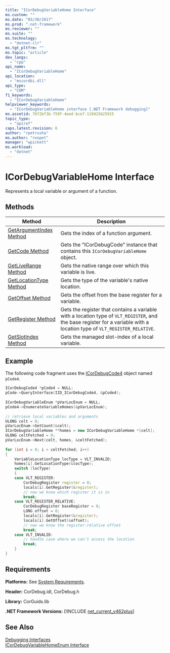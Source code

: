 ```yaml
---
title: "ICorDebugVariableHome Interface"
ms.custom: ""
ms.date: "03/30/2017"
ms.prod: ".net-framework"
ms.reviewer: ""
ms.suite: ""
ms.technology: 
  - "dotnet-clr"
ms.tgt_pltfrm: ""
ms.topic: "article"
dev_langs: 
  - "cpp"
api_name: 
  - "ICorDebugVariableHome"
api_location: 
  - "mscordbi.dll"
api_type: 
  - "COM"
f1_keywords: 
  - "ICorDebugVariableHome"
helpviewer_keywords: 
  - "ICorDebugVariableHome interface [.NET Framework debugging]"
ms.assetid: 76f2bf3b-759f-4eed-bce7-119415b25915
topic_type: 
  - "apiref"
caps.latest.revision: 6
author: "rpetrusha"
ms.author: "ronpet"
manager: "wpickett"
ms.workload: 
  - "dotnet"
---
```

# ICorDebugVariableHome Interface
Represents a local variable or argument of a function.  
  
## Methods  
  
|Method|Description|  
|------------|-----------------|  
|[GetArgumentIndex Method](../../../../docs/framework/unmanaged-api/debugging/icordebugvariablehome-getargumentindex-method.md)|Gets the index of a function argument.|  
|[GetCode Method](../../../../docs/framework/unmanaged-api/debugging/icordebugvariablehome-getcode-method.md)|Gets the "ICorDebugCode" instance that contains this `ICorDebugVariableHome` object.|  
|[GetLiveRange Method](../../../../docs/framework/unmanaged-api/debugging/icordebugvariablehome-getliverange-method.md)|Gets the native range over which this variable is live.|  
|[GetLocationType Method](../../../../docs/framework/unmanaged-api/debugging/icordebugvariablehome-getlocationtype-method.md)|Gets the type of the variable's native location.|  
|[GetOffset Method](../../../../docs/framework/unmanaged-api/debugging/icordebugvariablehome-getoffset-method.md)|Gets the offset from the base register for a variable.|  
|[GetRegister Method](../../../../docs/framework/unmanaged-api/debugging/icordebugvariablehome-getregister-method.md)|Gets the register that contains a variable with a location type of `VLT_REGISTER`, and the base register for a variable with a location type of `VLT_REGISTER_RELATIVE`.|  
|[GetSlotIndex Method](../../../../docs/framework/unmanaged-api/debugging/icordebugvariablehome-getslotindex-method.md)|Gets the managed slot-index of a local variable.|  
  
## Example  
 The following code fragment uses the [ICorDebugCode4](../../../../docs/framework/unmanaged-api/debugging/icordebugcode4-interface.md) object named `pCode4`.  
  
```cpp  
ICorDebugCode4 *pCode4 = NULL;  
pCode->QueryInterface(IID_ICorDebugCode4, &pCode4);  
  
ICorDebugVariableEnum *pVarLocEnum = NULL;  
pCode4->EnumerateVariableHomes(&pVarLocEnum);  
  
// retrieve local variables and arguments  
ULONG celt = 0;  
pVarLocEnum->GetCount(&celt);  
ICorDebugVariableHome **homes = new ICorDebugVariableHome *[celt];  
ULONG celtFetched = 0;  
pVarLocEnum->Next(celt, homes, &celtFetched);  
  
for (int i = 0; i < celtFetched; i++)  
{  
    VariableLocationType locType = VLT_INVALID;  
    homes[i].GetLocationType(&locType);  
    switch (locType)  
    {  
    case VLT_REGISTER:  
        CorDebugRegister register = 0;  
        locals[i].GetRegister(&register);  
        // now we know which register it is in  
        break;  
    case VLT_REGISTER_RELATIVE:  
        CorDebugRegister baseRegister = 0;  
        LONG offset = 0;  
        locals[i].GetRegister(&register);  
        locals[i].GetOffset(&offset);  
        // now we know the register-relative offset  
        break;  
    case VLT_INVALID:  
        // handle case where we can't access the location  
        break;  
    }  
}  
```  
  
## Requirements  
 **Platforms:** See [System Requirements](../../../../docs/framework/get-started/system-requirements.md).  
  
 **Header:** CorDebug.idl, CorDebug.h  
  
 **Library:** CorGuids.lib  
  
 **.NET Framework Versions:** [!INCLUDE [net_current_v462plus](../../../../includes/net-current-v462plus-md.md)]  
  
## See Also  
 [Debugging Interfaces](../../../../docs/framework/unmanaged-api/debugging/debugging-interfaces.md)  
 [ICorDebugVariableHomeEnum Interface](../../../../docs/framework/unmanaged-api/debugging/icordebugvariablehomeenum-interface.md)
